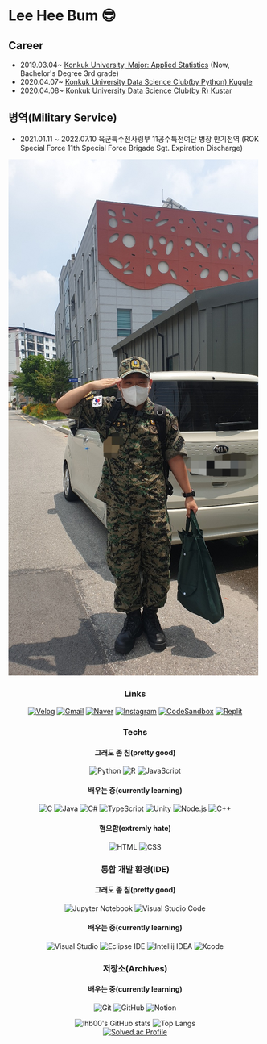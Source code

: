 # Lee Hee Bum 😎

## Career
* 2019.03.04~ [Konkuk University, Major: Applied Statistics](https://stat.konkuk.ac.kr) (Now, Bachelor's Degree 3rd grade)
* 2020.04.07~ [Konkuk University Data Science Club(by Python) Kuggle](https://cafe.naver.com/kuggler)
* 2020.04.08~ [Konkuk University Data Science Club(by R) Kustar](https://cafe.naver.com/kustar20)

## 병역(Military Service)
* 2021.01.11 ~ 2022.07.10 육군특수전사령부 11공수특전여단 병장 만기전역
(ROK Special Force 11th Special Force Brigade Sgt. Expiration Discharge)

![discharge](./discharge.jpeg)

<div align = "center">

### Links
[![Velog](https://img.shields.io/badge/Velog-20C997.svg?&style=for-the-badge&logo=Velog&logoColor=white)](https://velog.io/@lhb00)
[![Gmail](https://img.shields.io/badge/Gmail-EA4335.svg?&style=for-the-badge&logo=Gmail&logoColor=white)](mailto:gmlqjawlsgur@gmail.com)
[![Naver](https://img.shields.io/badge/Naver-03C75A.svg?&style=for-the-badge&logo=Naver&logoColor=white)](mailto:gmlqjawlsgur@naver.com)
[![Instagram](https://img.shields.io/badge/Instagram-EE40F5.svg?&style=for-the-badge&logo=Instagram&logoColor=white)](https://www.instagram.com/lhb_for_developer/)
[![CodeSandbox](https://img.shields.io/badge/CodeSandBox-000000.svg?&style=for-the-badge&logo=CodeSandbox&logoColor=white)](https://codesandbox.io/u/lhb00)
[![Replit](https://img.shields.io/badge/Replit-667881.svg?&style=for-the-badge&logo=Replit&logoColor=white)](https://replit.com/@lhb00)

### Techs

#### 그래도 좀 침(pretty good)
![Python](https://img.shields.io/badge/Python-3776AB.svg?&style=for-the-badge&logo=Python&logoColor=white)
![R](https://img.shields.io/badge/R-276DC3.svg?&style=for-the-badge&logo=R&logoColor=white)
![JavaScript](https://img.shields.io/badge/JavaScript-F7DF12.svg?&style=for-the-badge&logo=JavaScript&logoColor=white)

#### 배우는 중(currently learning)
![C](https://img.shields.io/badge/C-A8B9CC.svg?&style=for-the-badge&logo=C&logoColor=white)
![Java](https://img.shields.io/badge/Java-007396.svg?&style=for-the-badge&logo=Java&logoColor=white)
![C#](https://img.shields.io/badge/C%23-239120.svg?&style=for-the-badge&logo=Csharp&logoColor=white)
![TypeScript](https://img.shields.io/badge/TypeScript-3178C6.svg?&style=for-the-badge&logo=TypeScript&logoColor=white)
![Unity](https://img.shields.io/badge/Unity-FFFFFF.svg?&style=for-the-badge&logo=Unity&logoColor=black)
![Node.js](https://img.shields.io/badge/Node.js-339933.svg?&style=for-the-badge&logo=Node.js&logoColor=white)
![C++](https://img.shields.io/badge/C%2B%2B-00599C.svg?&style=for-the-badge&logo=C++&logoColor=white)

#### 혐오함(extremly hate)
![HTML](https://img.shields.io/badge/HTML-E34F26.svg?&style=for-the-badge&logo=HTML5&logoColor=white)
![CSS](https://img.shields.io/badge/CSS-1572B6.svg?&style=for-the-badge&logo=CSS3&logoColor=white)

### 통합 개발 환경(IDE)

#### 그래도 좀 침(pretty good)
![Jupyter Notebook](https://img.shields.io/badge/Jupyter%20Notebook-F37626.svg?&style=for-the-badge&logo=Jupyter&logoColor=white)
![Visual Studio Code](https://img.shields.io/badge/Visual%20Studio%20Code-007ACC.svg?&style=for-the-badge&logo=Visual%20Studio%20Code&logoColor=white)

#### 배우는 중(currently learning)
![Visual Studio](https://img.shields.io/badge/Visual%20Studio-5C2D91.svg?&style=for-the-badge&logo=Visual%20Studio&logoColor=white)
![Eclipse IDE](https://img.shields.io/badge/Eclipse%20IDE-2C2255.svg?&style=for-the-badge&logo=Eclipse%20IDE&logoColor=white)
![Intellij IDEA](https://img.shields.io/badge/Intellij%20IDEA-000000.svg?&style=for-the-badge&logo=Intellij%20IDEA&logoColor=white)
![Xcode](https://img.shields.io/badge/Xcode-147EFB.svg?&style=for-the-badge&logo=Xcode&logoColor=white)

### 저장소(Archives)

#### 배우는 중(currently learning)
![Git](https://img.shields.io/badge/Git-F05032.svg?&style=for-the-badge&logo=Git&logoColor=white)
![GitHub](https://img.shields.io/badge/GitHub-181717.svg?&style=for-the-badge&logo=GitHub&logoColor=white)
![Notion](https://img.shields.io/badge/Notion-181717.svg?&style=for-the-badge&logo=Notion&logoColor=white)

![lhb00's GitHub stats](https://github-readme-stats.vercel.app/api?username=lhb00&show_icons=true&theme=dark)
![Top Langs](https://github-readme-stats.vercel.app/api/top-langs/?username=lhb00&layout=compact&theme=dark)
</br>
[![Solved.ac Profile](http://mazassumnida.wtf/api/v2/generate_badge?boj=lhb000)](https://solved.ac/lhb000/)
</div>
